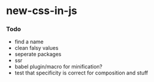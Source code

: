 # new-css-in-js



### Todo

- find a name
- clean falsy values
- seperate packages
- ssr
- babel plugin/macro for minification?
- test that specificity is correct for composition and stuff